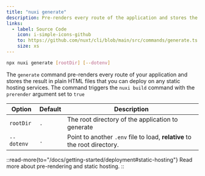 ```yaml
---
title: "nuxi generate"
description: Pre-renders every route of the application and stores the result in plain HTML files.
links:
  - label: Source Code
    icon: i-simple-icons-github
    to: https://github.com/nuxt/cli/blob/main/src/commands/generate.ts
    size: xs
---
```


```bash [Terminal]
npx nuxi generate [rootDir] [--dotenv]
```

The `generate` command pre-renders every route of your application and stores the result in plain HTML files that you can deploy on any static hosting services. The command triggers the `nuxi build` command with the `prerender` argument set to `true`

Option        | Default          | Description
-------------------------|-----------------|------------------
`rootDir` | `.` | The root directory of the application to generate
`--dotenv` | `.` | Point to another `.env` file to load, **relative** to the root directory.

::read-more{to="/docs/getting-started/deployment#static-hosting"}
Read more about pre-rendering and static hosting.
::
